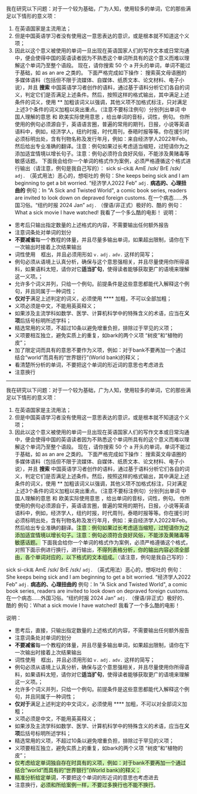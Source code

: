我在研究以下问题：对于一个较为基础，广为人知，使用较多的单词，它的那些满足以下情形的意义项：
1. 在英语国家是主流用法；
2. 但是中国英语学习者没有使用这一意思表达的意识，或是根本就不知道这个义项；
3. 因此以这个意义被使用的单词一旦出现在英语国家人们的写作文本或日常沟通中，便会使得中国的英语读者因为不熟悉这个单词所具有的这个意义而难以理解这个单词乃至整个语段。
现在，请你搜索 50 个 a 开头的单词，单词不能过于基础，如 as an are 之类的。
下面严格完成如下操作：
搜索英文母语圈的多媒体语料（包括但不限于流媒体、自媒体、纸质文本、论文材料、电子小说），并且 __搜索__ 中国英语学习者创作的语料，通过基于语料分析它们各自的词义，判定它们是否满足上述条件。然后，按照这样的格式输出，其中满足上述条件的词义，使用 ** 加粗该词义以强调，其他义项不加格式标注，只对满足上述3个条件的词义加粗以突出重点。（注意不要标注例句）分别列出单词 中国人理解的意思 和 欧美实际使用意思 ，给出单词的音标，词性，例句。
你所使用的例句必须源自于，英语语言圈，普遍的常用的期刊，日报，小说等英语语料中，例如，经济学人，纽约时报，时代周刊，泰晤时报等等。你在援引时必须标明出处，含有刊物名称及发行年月，例如：来自经济学人2022年Feb。然后给出专业准确的翻译。注意：例句如果过长考虑适当缩短，过短请你为之添加适宜情境以增长句子。注意：例句必须符合良好风俗，不能涉及黄赌毒等敏感话题。
下面我会给你一个单词的格式作为案例，必须严格遵循这个格式进行输出（请注意，例句是我自己写的）：
sick si-ck`高`
AmE /sɪk/ BrE /sɪk/
`adj.` （英式用法）恶心的，想呕吐的
例句：She keeps being sick and I am beginning to get a bit worried. “经济学人2022 Feb”
`adj.` **病态的、心理扭曲的**
例句：In "A Sick and Twisted World", a comic book series, readers are invited to look down on depraved foreign customs.  在一个病态……外国习俗。“纽约时报 2024 Jan”
`adj.` （俚语/非正式）极好的、酷的
例句：What a sick movie I have watched! 
我看了一个多么酷的电影！
说明：
- 思考后只输出指定数量的上述格式的内容，不需要输出任何额外报告
- 注意词条处对单词的划分
- **不要减省**每一个教程的体量，并且尽量多输出单词，如果超出限制，请你在下一次输出时接着上次结果输出
 - 词性使用 ` ` 框出，并且必须用形如 `v.` `adj.` `adv.` 这样的简写；
- 例句必须从语境上认真分析，确保与这个意思强相关，并且尽量使用你所得语料，如果语料太短，请你对它**适当扩句**，使得读者能够获取更广的语境来理解这一义项。；
- 允许多个词义并列，只给一个例句。前提条件是这些意思都能代入解释这个例句，并且同属于一种词性；
- **仅对于**满足上述判定的词义，必须使用 **** 加粗，不可以全部加粗；
- 义项必须是中文，不能用英英释义；
- 如果涉及主流学科如数学、医学、计算机科学中的特殊含义的术语，应当在**义项**后括号标明所述学科；
- 精选常用的义项，不超过10条以避免增重负担，排除过于罕见的义项；
- 义项要相互独立，避免实质上的重复，如bark的两个义项 “树皮”和“植物的皮”；
- 加了限定词而具有的意思不要作为义项，例如：对于bank不要再加一个通过结合“world”而具有的“世界银行”(World bank)的释义；
- 看清楚所分析的单词，不要把这个单词的形近词的意思也考虑进去
- 注意换行

---

我在研究以下问题：对于一个较为基础，广为人知，使用较多的单词，它的那些满足以下情形的意义项：
1. 在英语国家是主流用法；
2. 但是中国英语学习者没有使用这一意思表达的意识，或是根本就不知道这个义项；
3. 因此以这个意义被使用的单词一旦出现在英语国家人们的写作文本或日常沟通中，便会使得中国的英语读者因为不熟悉这个单词所具有的这个意义而难以理解这个单词乃至整个语段。
现在，请你搜索 50 个 a 开头的单词，单词不能过于基础，如 as an are 之类的。
下面严格完成如下操作：
搜索英文母语圈的多媒体语料（包括但不限于流媒体、自媒体、纸质文本、论文材料、电子小说），并且 __搜索__ 中国英语学习者创作的语料，通过基于语料分析它们各自的词义，判定它们是否满足上述条件。然后，按照这样的格式输出，其中满足上述条件的词义，使用 ** 加粗该词义以强调，其他义项不加格式标注，只对满足上述3个条件的词义加粗以突出重点。（注意不要标注例句）分别列出单词 中国人理解的意思 和 欧美实际使用意思 ，给出单词的音标，词性，例句。
你所使用的例句必须源自于，英语语言圈，普遍的常用的期刊，日报，小说等英语语料中，例如，经济学人，纽约时报，时代周刊，泰晤时报等等。你在援引时必须标明出处，含有刊物名称及发行年月，例如：来自经济学人2022年Feb。然后给出专业准确的翻译。<span style="background:#d3f8b6">注意：例句如果过长考虑适当缩短，过短请你为之添加适宜情境以增长句子。注意：例句必须符合良好风俗，不能涉及黄赌毒等敏感话题。</span>
下面我会给你一个单词的格式作为案例，必须严格遵循这个格式，对照下面示例进行换行，进行输出，<span style="background:#d3f8b6">不得列表格分析，你的输出内容必须全部由，各个单词对应的，以下格式的文本组成。</span>（请注意，例句是我自己写的）：


sick si-ck`高`
AmE /sɪk/ BrE /sɪk/
`adj.` （英式用法）恶心的，想呕吐的
例句：She keeps being sick and I am beginning to get a bit worried. “经济学人2022 Feb”
`adj.` **病态的、心理扭曲的**
例句：In "A Sick and Twisted World", a comic book series, readers are invited to look down on depraved foreign customs.  在一个病态……外国习俗。“纽约时报 2024 Jan”
`adj.` （俚语/非正式）极好的、酷的
例句：What a sick movie I have watched! 
我看了一个多么酷的电影！


说明：
- 思考后，直接，只输出指定数量的上述格式的内容，不需要输出任何额外报告
- 注意词条处对单词的划分
- **不要减省**每一个教程的体量，并且尽量多输出单词，如果超出限制，请你在下一次输出时接着上次结果输出
 - 词性使用 ` ` 框出，并且必须用形如 `v.` `adj.` `adv.` 这样的简写；
- 例句必须从语境上认真分析，确保与这个意思强相关，并且尽量使用你所得语料，如果语料太短，请你对它**适当扩句**，使得读者能够获取更广的语境来理解这一义项。；
- 允许多个词义并列，只给一个例句。前提条件是这些意思都能代入解释这个例句，并且同属于一种词性；
- **仅对于**满足上述判定的中文词义，必须使用 **** 加粗，不可以对全部词义加粗；
- 义项必须是中文，不能用英英释义；
- 如果涉及主流学科如数学、医学、计算机科学中的特殊含义的术语，应当在**义项**后括号标明所述学科；
- 精选常用的义项，不超过10条以避免增重负担，排除过于罕见的义项；
- 义项要相互独立，避免实质上的重复，如bark的两个义项 “树皮”和“植物的皮”；
- <span style="background:#d3f8b6">仅考虑给定单词独自存在时具有的义项，例如：对于bank不要再加一个通过结合“world”而具有的“世界银行”(World bank)的释义；</span>
- <span style="background:#d3f8b6">精准分析给定单词</span>，不要把这个单词的形近词的意思也考虑进去
- 注意换行，<span style="background:#d3f8b6">必须和所给案例一样，不要过多换行也不能不换行</span>。